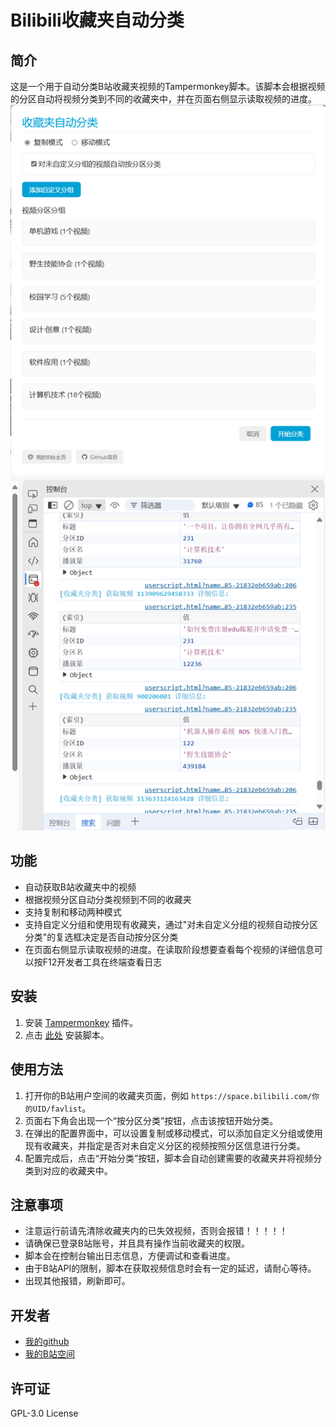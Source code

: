 # Bilibili收藏夹自动分类

## 简介

这是一个用于自动分类B站收藏夹视频的Tampermonkey脚本。该脚本会根据视频的分区自动将视频分类到不同的收藏夹中，并在页面右侧显示读取视频的进度。
![配置界面](图片1.png)
![日志](图片2.png)

## 功能

- 自动获取B站收藏夹中的视频
- 根据视频分区自动分类视频到不同的收藏夹
- 支持复制和移动两种模式
- 支持自定义分组和使用现有收藏夹，通过"对未自定义分组的视频自动按分区分类"的复选框决定是否自动按分区分类
- 在页面右侧显示读取视频的进度。在读取阶段想要查看每个视频的详细信息可以按F12开发者工具在终端查看日志

## 安装

1. 安装 [Tampermonkey](https://www.tampermonkey.net/) 插件。
2. 点击 [此处](https://github.com/jqwgt) 安装脚本。

## 使用方法

1. 打开你的B站用户空间的收藏夹页面，例如 `https://space.bilibili.com/你的UID/favlist`。
2. 页面右下角会出现一个“按分区分类”按钮，点击该按钮开始分类。
3. 在弹出的配置界面中，可以设置复制或移动模式，可以添加自定义分组或使用现有收藏夹，并指定是否对未自定义分区的视频按照分区信息进行分类。
4. 配置完成后，点击“开始分类”按钮，脚本会自动创建需要的收藏夹并将视频分类到对应的收藏夹中。

## 注意事项

- 注意运行前请先清除收藏夹内的已失效视频，否则会报错！！！！！
- 请确保已登录B站账号，并且具有操作当前收藏夹的权限。
- 脚本会在控制台输出日志信息，方便调试和查看进度。
- 由于B站API的限制，脚本在获取视频信息时会有一定的延迟，请耐心等待。
- 出现其他报错，刷新即可。


## 开发者

- [我的github](https://github.com/jqwgt)
- [我的B站空间](https://space.bilibili.com/1937042029)

## 许可证

GPL-3.0 License
